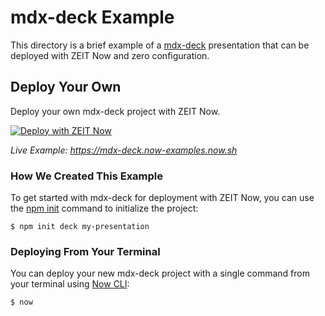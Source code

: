 # mdx-deck Example

This directory is a brief example of a [mdx-deck](https://github.com/jxnblk/mdx-deck) presentation that can be deployed with ZEIT Now and zero configuration.

## Deploy Your Own

Deploy your own mdx-deck project with ZEIT Now.

[![Deploy with ZEIT Now](https://zeit.co/button)](https://zeit.co/import/project?template=https://github.com/zeit/now/tree/master/examples/mdx-deck)

_Live Example: https://mdx-deck.now-examples.now.sh_

### How We Created This Example

To get started with mdx-deck for deployment with ZEIT Now, you can use the [npm init](https://docs.npmjs.com/cli/init) command to initialize the project:

```shell
$ npm init deck my-presentation
```

### Deploying From Your Terminal

You can deploy your new mdx-deck project with a single command from your terminal using [Now CLI](https://zeit.co/download):

```shell
$ now
```
